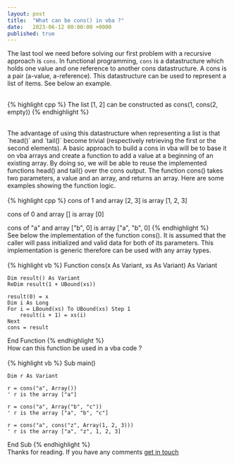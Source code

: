 ```yaml
---
layout: post
title:  "What can be cons() in vba ?"
date:   2023-06-12 00:00:00 +0000
published: true
---
```

The last tool we need before solving our first problem with a recursive approach is `cons`. In functional programming, `cons` is a datastructure which holds one value and one reference to another cons datastructure. A cons is a pair (a-value, a-reference). This datastructure can be used to represent a list of items. See below an example.
<br/><br/>

{% highlight cpp %}
The list [1, 2] can be constructed as cons(1, cons(2, empty))
{% endhighlight %}

<br/>
The advantage of using this datastructure when representing a list is that `head()` and `tail()` become trivial (respectively retrieving the first or the second elements). A basic approach to build a cons in vba will be to base it on vba arrays and create a function to add a value at a beginning of an existing array. By doing so, we will be able to reuse the implemented functions head() and tail() over the cons output. The function cons() takes two parameters, a value and an array, and returns an array. Here are some examples showing the function logic.
<br/><br/>
{% highlight cpp %}
cons of 1 and array [2, 3] is array [1, 2, 3]

cons of 0 and array [] is array [0]

cons of "a" and array ["b", 0] is array ["a", "b", 0]
{% endhighlight %}
<br/>
See below the implementation of the function cons(). It is assumed that the caller will pass initialized and valid data for both of its parameters. This implementation is generic therefore can be used with any array types.
<br/><br/>
{% highlight vb %}
Function cons(x As Variant, xs As Variant) As Variant

    Dim result() As Variant
    ReDim result(1 + UBound(xs))

    result(0) = x
    Dim i As Long
    For i = LBound(xs) To UBound(xs) Step 1
        result(i + 1) = xs(i)
    Next
    cons = result

End Function
{% endhighlight %}
<br/>
How can this function be used in a vba code ?
<br/><br/>
{% highlight vb %}
Sub main()

    Dim r As Variant

    r = cons("a", Array())
    ' r is the array ["a"]

    r = cons("a", Array("b", "c"))
    ' r is the array ["a", "b", "c"]

    r = cons("a", cons("z", Array(1, 2, 3)))
    ' r is the array ["a", "z", 1, 2, 3]

End Sub
{% endhighlight %}
<br/>
Thanks for reading. If you have any comments <a href="mailto:assad.navi@gmail.com">get in touch</a>